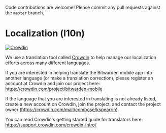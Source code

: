 Code contributions are welcome! Please commit any pull requests against the `master` branch.

# Localization (l10n)

[![Crowdin](https://d322cqt584bo4o.cloudfront.net/bitwarden-mobile/localized.svg)](https://crowdin.com/project/bitwarden-mobile)

We use a translation tool called [Crowdin](https://crowdin.com) to help manage our localization efforts across many different languages.

If you are interested in helping translate the Bitwarden mobile app into another language (or make a translation correction), please register an account at Crowdin and join our project here: https://crowdin.com/project/bitwarden-mobile

If the language that you are interested in translating is not already listed, create a new account on Crowdin, join the project, and contact the project owner (https://crowdin.com/mail/compose/kspearrin).

You can read Crowdin's getting started guide for translators here: https://support.crowdin.com/crowdin-intro/

